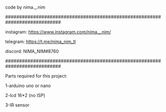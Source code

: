 code by nima._.nim

############################################################################

instagram: https://www.instagram.com/nima._.nim/

telegram: https://t.me/nima_nim_tl

discord: NIMA_NIM#8760

############################################################################

Parts required for this project:

1-arduino uno or nano 

2-lcd 16*2 (no ISP)

3-IR sensor
